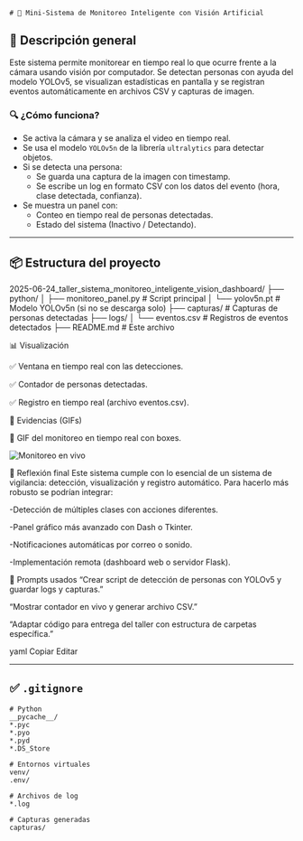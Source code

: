     # 🧠 Mini-Sistema de Monitoreo Inteligente con Visión Artificial

## 🎯 Descripción general

Este sistema permite monitorear en tiempo real lo que ocurre frente a la cámara usando visión por computador. Se detectan personas con ayuda del modelo YOLOv5, se visualizan estadísticas en pantalla y se registran eventos automáticamente en archivos CSV y capturas de imagen.

### 🔍 ¿Cómo funciona?

- Se activa la cámara y se analiza el video en tiempo real.
- Se usa el modelo `YOLOv5n` de la librería `ultralytics` para detectar objetos.
- Si se detecta una persona:
  - Se guarda una captura de la imagen con timestamp.
  - Se escribe un log en formato CSV con los datos del evento (hora, clase detectada, confianza).
- Se muestra un panel con:
  - Conteo en tiempo real de personas detectadas.
  - Estado del sistema (Inactivo / Detectando).

---

## 📦 Estructura del proyecto

2025-06-24_taller_sistema_monitoreo_inteligente_vision_dashboard/
├── python/
│ ├── monitoreo_panel.py # Script principal
│ └── yolov5n.pt # Modelo YOLOv5n (si no se descarga solo)
├── capturas/ # Capturas de personas detectadas
├── logs/
│ └── eventos.csv # Registros de eventos detectados
├── README.md # Este archivo

📊 Visualización

✅ Ventana en tiempo real con las detecciones.

✅ Contador de personas detectadas.

✅ Registro en tiempo real (archivo eventos.csv).

📁 Evidencias (GIFs)

🎥 GIF del monitoreo en tiempo real con boxes.

![Monitoreo en vivo](0624-ezgif.com-video-to-gif-converter.gif)



🤔 Reflexión final
Este sistema cumple con lo esencial de un sistema de vigilancia: detección, visualización y registro automático. Para hacerlo más robusto se podrían integrar:

-Detección de múltiples clases con acciones diferentes.

-Panel gráfico más avanzado con Dash o Tkinter.

-Notificaciones automáticas por correo o sonido.

-Implementación remota (dashboard web o servidor Flask).

🤖 Prompts usados
“Crear script de detección de personas con YOLOv5 y guardar logs y capturas.”

“Mostrar contador en vivo y generar archivo CSV.”

“Adaptar código para entrega del taller con estructura de carpetas específica.”

yaml
Copiar
Editar

---

## ✅ `.gitignore`

```gitignore
# Python
__pycache__/
*.pyc
*.pyo
*.pyd
*.DS_Store

# Entornos virtuales
venv/
.env/

# Archivos de log
*.log

# Capturas generadas
capturas/